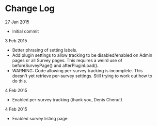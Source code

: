 # Change Log
27 Jan 2015
 - Initial commit

3 Feb 2015
 - Better phrasing of setting labels.
 - Add plugin settings to allow tracking to be disabled/enabled on Admin pages or all Survey pages. This requires a weird use of beforeSurveyPage() and afterPluginLoad().
 - WARNING: Code allowing per-survey tracking is incomplete. This doesn't yet retrieve per-survey settings. Still trying to work out how to do this.
 
4 Feb 2015
 - Enabled per-survey tracking (thank you, Denis Chenu!)

4 Feb 2015
 - Enabled survey listing page 
